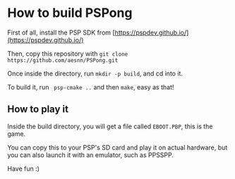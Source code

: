 # How to build PSPong

First of all, install the PSP SDK from [https://pspdev.github.io/](https://pspdev.github.io/)

Then, copy this repository with ``` git clone https://github.com/aesnn/PSPong.git ```

Once inside the directory, run ``` mkdir -p build ```, and cd into it.

To build it, run ``` psp-cmake ..``` and then ``` make ```, easy as that!

## How to play it

Inside the build directory, you will get a file called ` EBOOT.PBP `, this is the game.

You can copy this to your PSP's SD card and play it on actual hardware, but you can also launch it with an emulator, such as PPSSPP.

Have fun :)
